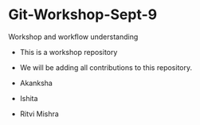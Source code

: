# Git-Workshop-Sept-9
Workshop and workflow understanding

- This is a workshop repository
- We will be adding all contributions to this repository.

- Akanksha
- Ishita
- Ritvi Mishra

